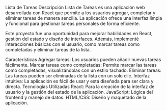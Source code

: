 Lista de Tareas
Descripción
Lista de Tareas es una aplicación web desarrollada con React que permite a los usuarios agregar, completar y eliminar tareas de manera sencilla. La aplicación ofrece una interfaz limpia y funcional para gestionar tareas personales de forma eficiente.

Este proyecto fue una oportunidad para mejorar habilidades en React, gestión del estado y diseño de interfaces. Además, implementé interacciones básicas con el usuario, como marcar tareas como completadas y eliminar tareas de la lista.

Características
Agregar tareas: Los usuarios pueden añadir nuevas tareas fácilmente.
Marcar tareas como completadas: Permite marcar las tareas como completadas, visualizándolas con un estilo tachado.
Eliminar tareas: Las tareas pueden ser eliminadas de la lista con un solo clic.
Interfaz intuitiva: La aplicación es fácil de usar y está diseñada para ser clara y directa.
Tecnologías Utilizadas
React: Para la creación de la interfaz de usuario y la gestión del estado de la aplicación.
JavaScript: Lógica del frontend y manejo de datos.
HTML/CSS: Diseño y maquetado de la aplicación.
